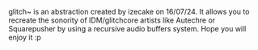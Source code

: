 glitch~ is an abstraction created by izecake on 16/07/24. 
It allows you to recreate the sonority of IDM/glitchcore artists like Autechre or Squarepusher by using a recursive audio buffers system. 
Hope you will enjoy it :p
